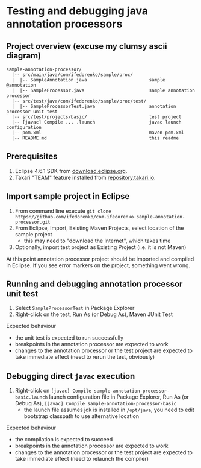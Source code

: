 Testing and debugging java annotation processors
===================================================


## Project overview (excuse my clumsy ascii diagram)

```
sample-annotation-processor/
  |-- src/main/java/com/ifedorenko/sample/proc/
  |  |-- SampleAnnotation.java                       sample @annotation
  |  |-- SampleProcessor.java                        sample annotation processor
  |-- src/test/java/com/ifedorenko/sample/proc/test/
  |  |-- SampleProcessorTest.java                    annotation processor unit test
  |-- src/test/projects/basic/                       test project
  |-- [javac] Compile ... .launch                    javac launch configuration
  |-- pom.xml                                        maven pom.xml
  |-- README.md                                      this readme

```

## Prerequisites

1. Eclipse 4.6.1 SDK from [download.eclipse.org](http://download.eclipse.org/eclipse/downloads/).
2. Takari "TEAM" feature installed from [repository.takari.io](https://repository.takari.io/content/sites/m2e.extras/takari-team/0.1.0/N/LATEST/).

## Import sample project in Eclipse

1. From command line execute `git clone https://github.com/ifedorenko/com.ifedorenko.sample-annotation-processor.git`
2. From Eclipse, Import, Existing Maven Projects, select location of the sample project
   * this may need to "download the Internet", which takes time
3. Optionally, import test project as Existing Project (i.e. it is not Maven) 

At this point annotation processor project should be imported and compiled in Eclipse. If you see error markers on the project, something went wrong.

## Running and debugging annotation processor unit test

1. Select `SampleProcessorTest` in Package Explorer
2. Right-click on the test, Run As (or Debug As), Maven JUnit Test

Expected behaviour

* the unit test is expected to run successfully
* breakpoints in the annotation processor are expected to work
* changes to the annotation processor or the test project are expected to take immediate effect (need to rerun the test, obviously)

## Debugging direct `javac` execution

1. Right-click on `[javac] Compile sample-annotation-processor-basic.launch` launch configuration file in Package Explorer, Run As (or Debug As), `[javac] Compile sample-annotation-processor-basic`
   * the launch file assumes jdk is installed in `/opt/java`, you need to edit bootstrap classpath to use alternative location

Expected behaviour

* the compilation is expected to succeed
* breakpoints in the annotation processor are expected to work
* changes to the annotation processor or the test project are expected to take immediate effect (need to relaunch the compiler)
